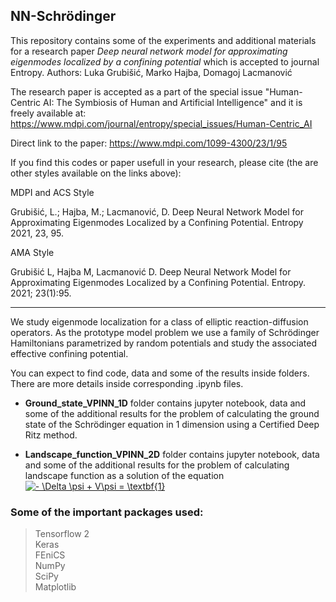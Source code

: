 ## NN-Schrödinger

This repository contains some of the experiments and additional materials for a research paper 
*Deep neural network model for approximating eigenmodes localized by a confining potential* which is accepted to journal Entropy.
Authors: Luka Grubišić, Marko Hajba, Domagoj Lacmanović

The research paper is accepted as a part of the special issue "Human-Centric AI: The Symbiosis of Human and Artificial Intelligence" and it is freely available at:
https://www.mdpi.com/journal/entropy/special_issues/Human-Centric_AI

Direct link to the paper: https://www.mdpi.com/1099-4300/23/1/95 

If you find this codes or paper usefull in your research, please cite (the are other styles available on the links above):

MDPI and ACS Style

Grubišić, L.; Hajba, M.; Lacmanović, D. Deep Neural Network Model for Approximating Eigenmodes Localized by a Confining Potential. Entropy 2021, 23, 95.

AMA Style

Grubišić L, Hajba M, Lacmanović D. Deep Neural Network Model for Approximating Eigenmodes Localized by a Confining Potential. Entropy. 2021; 23(1):95.
____________________________________________________________________________________________________
We study eigenmode localization for a class of elliptic reaction-diffusion operators. As the prototype model problem we use a family of Schrödinger Hamiltonians parametrized
 by random potentials and study the associated effective confining potential. 

You can expect to find code, data and some of the results inside folders. There are more details inside corresponding .ipynb files.

*   **Ground_state_VPINN_1D** folder contains jupyter notebook, data and some of the additional results for the problem of calculating the ground state of the Schrödinger equation in 1 dimension using a Certified Deep Ritz method.

*   **Landscape_function_VPINN_2D** folder contains jupyter notebook, data and some of the additional results for the problem of calculating landscape function as a solution of the equation
<a href="https://www.codecogs.com/eqnedit.php?latex=-&space;\Delta&space;\psi&space;&plus;&space;V\psi&space;=&space;\textbf{1}" target="_blank"><img src="https://latex.codecogs.com/gif.latex?-&space;\Delta&space;\psi&space;&plus;&space;V\psi&space;=&space;\textbf{1}" title="- \Delta \psi + V\psi = \textbf{1}" /></a>


### Some of the important packages used:


> Tensorflow 2\
Keras\
FEniCS\
NumPy\
SciPy\
Matplotlib
